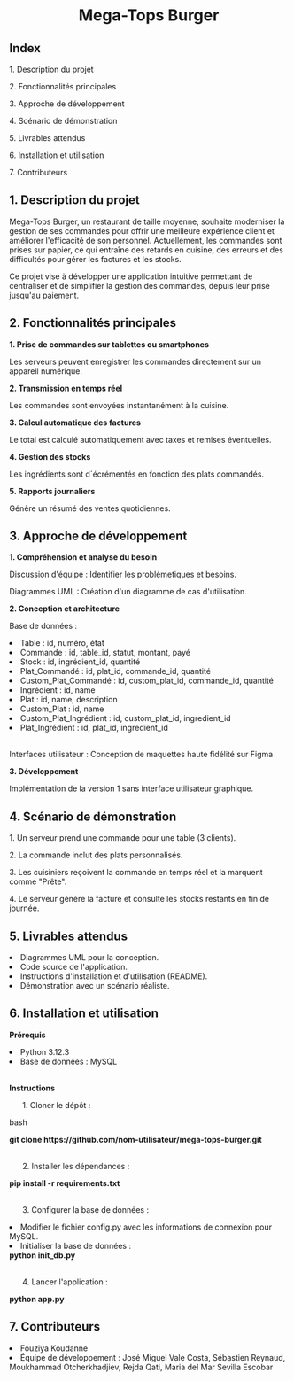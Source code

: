 <h1 align="center"><strong>Mega-Tops Burger</strong></h1>
<h2>Index</h2>
<p>1. Description du projet</p>
<p>2. Fonctionnalités principales</p>
<p>3. Approche de développement</p>
<p>4. Scénario de démonstration</p>
<p>5. Livrables attendus</p>
<p>6. Installation et utilisation</p>
<p>7. Contributeurs</p>

<h2>1. Description du projet</h2>
<p>Mega-Tops Burger, un restaurant de taille moyenne, souhaite moderniser la gestion de ses commandes pour offrir une meilleure expérience client et améliorer l'efficacité de son personnel. Actuellement, les commandes sont prises sur papier, ce qui entraîne des retards en cuisine, des erreurs et des difficultés pour gérer les factures et les stocks.</p>
<p>Ce projet vise à développer une application intuitive permettant de centraliser et de simplifier la gestion des commandes, depuis leur prise jusqu'au paiement.</p>

<h2>2. Fonctionnalités principales</h2>
<p><strong>1. Prise de commandes sur tablettes ou smartphones</strong></p>
<p>Les serveurs peuvent enregistrer les commandes directement sur un appareil numérique.</p>
<p><strong>2. Transmission en temps réel</strong></p>
<p>Les commandes sont envoyées instantanément à la cuisine.</p>
<p><strong>3. Calcul automatique des factures</strong></p>
<p>Le total est calculé automatiquement avec taxes et remises éventuelles.</p>
<p><strong>4. Gestion des stocks</strong></p>
<p>Les ingrédients sont d´écrémentés en fonction des plats commandés.</p>
<p><strong>5. Rapports journaliers</strong></p>
<p>Génère un résumé des ventes quotidiennes.</p>

<h2>3. Approche de développement</h2>
<p><strong>1. Compréhension et analyse du besoin</strong></p>
<p>Discussion d'équipe : Identifier les problémetiques et besoins.</p>
<p>Diagrammes UML : Création d'un diagramme de cas d'utilisation.</p>
<p><strong>2. Conception et architecture</strong></p>
  <p>Base de données : </p>
    <li>Table : id, numéro, état</li>
    <li>Commande : id, table_id, statut, montant, payé</li>
    <li>Stock : id, ingrédient_id, quantité</li>
    <li>Plat_Commandé : id, plat_id, commande_id, quantité</li>
    <li>Custom_Plat_Commandé : id, custom_plat_id, commande_id, quantité</li>
    <li>Ingrédient : id, name</li>
    <li>Plat : id, name, description</li>
    <li>Custom_Plat : id, name</li>
    <li>Custom_Plat_Ingrédient : id, custom_plat_id, ingredient_id</li>
    <li>Plat_Ingrédient : id, plat_id, ingredient_id</li>
<br>
<p>Interfaces utilisateur : Conception de maquettes haute fidélité sur Figma</p>

<p><strong>3. Développement</strong></p>
<p>Implémentation de la version 1 sans interface utilisateur graphique.</p>

<h2>4. Scénario de démonstration</h2>
<p>1. Un serveur prend une commande pour une table (3 clients).</p>
<p>2. La commande inclut des plats personnalisés.</p>
<p>3. Les cuisiniers reçoivent la commande en temps réel et la marquent comme "Prête".</p>
<p>4. Le serveur génère la facture et consulte les stocks restants en fin de journée.</p>

<h2>5. Livrables attendus</h2>
  <li>Diagrammes UML pour la conception.</li>
  <li>Code source de l'application.</li>
  <li>Instructions d'installation et d'utilisation (README).</li>
  <li> Démonstration avec un scénario réaliste.</li>

<h2>6. Installation et utilisation</h2>
<p><strong>Prérequis</strong></p>
  <li>Python 3.12.3</li>
  <li>Base de données : MySQL</li>
<br>

<p><strong>Instructions</strong></p>

  <ul>1. Cloner le dépôt :</ul>
  <p>bash</p>
  <strong>git clone https://github.com/nom-utilisateur/mega-tops-burger.git</strong>
<br>
<br>
  <ul>2. Installer les dépendances :</ul>
  <strong>pip install -r requirements.txt  </strong>
<br>  
<br>
  <ul>3. Configurer la base de données : </ul>
    <li>Modifier le fichier config.py avec les informations de connexion pour MySQL.</li>
    <li>Initialiser la base de données : </li>
    <strong>python init_db.py </strong> 
<br>
<br>
  <ul>4. Lancer l'application :</ul>
  <strong>python app.py </strong> 
  

<h2>7. Contributeurs</h2>
<li>Fouziya Koudanne</li>
<li>Équipe de développement : José Miguel  Vale Costa, Sébastien Reynaud, Moukhammad Otcherkhadjiev, Rejda Qati, Maria del Mar Sevilla Escobar</li>
  
